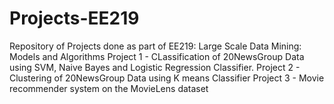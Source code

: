 # Projects-EE219
Repository of Projects done as part of EE219: Large Scale Data Mining: Models and Algorithms
Project 1 - CLassification of 20NewsGroup Data using SVM, Naive Bayes and Logistic Regression Classifier.
Project 2 - Clustering of 20NewsGroup Data using K means Classifier
Project 3 - Movie recommender system on the MovieLens dataset
